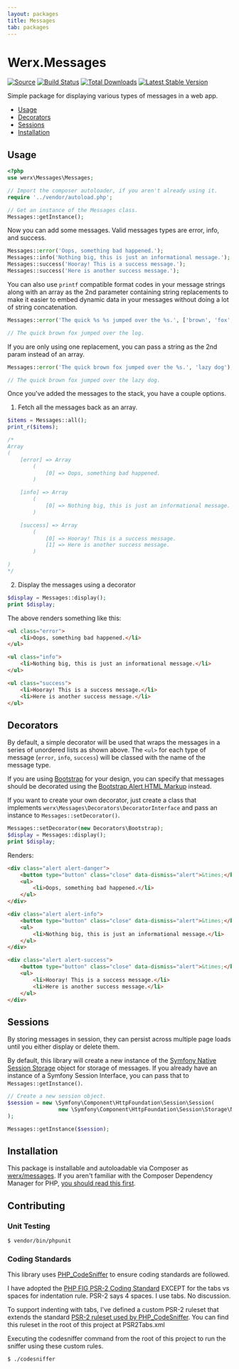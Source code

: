 ```yaml
---
layout: packages
title: Messages
tab: packages
---
```


<h1>Werx.Messages</h1>

[![Source](https://img.shields.io/badge/source-werx/messages-blue.svg?style=flat-square)](https://github.com/werx/messages) [![Build Status](https://img.shields.io/travis/werx/messages.svg?style=flat-square)](https://travis-ci.org/werx/messages) [![Total Downloads](https://img.shields.io/packagist/dt/werx/messages.svg?style=flat-square)](https://packagist.org/packages/werx/messages) [![Latest Stable Version](https://img.shields.io/github/tag/werx/messages.svg?label=version&style=flat-square)](https://packagist.org/packages/werx/messages)

<p class="lead">Simple package for displaying various types of messages in a web app.</p>

<ul>
    <li><a href="#about">Usage</a></li>
    <li><a href="#decorators">Decorators</a></li>
    <li><a href="#sessions">Sessions</a></li>
    <li><a href="#installation">Installation</a></li>
</ul>

## Usage

```php
<?php
use werx\Messages\Messages;

// Import the composer autoloader, if you aren't already using it.
require '../vendor/autoload.php';

// Get an instance of the Messages class.
Messages::getInstance();
```

Now you can add some messages. Valid messages types are error, info, and success.

```php
Messages::error('Oops, something bad happened.');
Messages::info('Nothing big, this is just an informational message.');
Messages::success('Hooray! This is a success message.');
Messages::success('Here is another success message.');
```

You can also use `printf` compatible format codes in your message strings along with an array as the 2nd parameter containing string replacements to make it easier to embed dynamic data in your messages without doing a lot of string concatenation.

```php
Messages::error('The quick %s %s jumped over the %s.', ['brown', 'fox', 'log']);

// The quick brown fox jumped over the log.
```

If you are only using one replacement, you can pass a string as the 2nd param instead of an array.


```php
Messages::error('The quick brown fox jumped over the %s.', 'lazy dog');

// The quick brown fox jumped over the lazy dog.
```

Once you've added the messages to the stack, you have a couple options.

1) Fetch all the messages back as an array.

```php
$items = Messages::all();
print_r($items);

/*
Array
(
    [error] => Array
        (
            [0] => Oops, something bad happened.
        )

    [info] => Array
        (
            [0] => Nothing big, this is just an informational message.
        )

    [success] => Array
        (
            [0] => Hooray! This is a success message.
            [1] => Here is another success message.
        )

)
*/
```

2) Display the messages using a decorator

```php
$display = Messages::display();
print $display;
```

The above renders something like this:

```html
<ul class="error">
    <li>Oops, something bad happened.</li>
</ul>

<ul class="info">
    <li>Nothing big, this is just an informational message.</li>
</ul>

<ul class="success">
    <li>Hooray! This is a success message.</li>
    <li>Here is another success message.</li>
</ul>
```

## Decorators
By default, a simple decorator will be used that wraps the messages in a series of unordered lists as shown above. The `<ul>` for each type of message (`error`, `info`, `success`) will be classed with the name of the message type.

If you are using [Bootstrap](http://getbootstrap.com/) for your design, you can specify that messages should be decorated using the [Bootstrap Alert HTML Markup](http://getbootstrap.com/components/#alerts) instead.

If you want to create your own decorator, just create a class that implements `werx\Messages\Decorators\DecoratorInterface` and pass an instance to `Messages::setDecorator()`.

```php
Messages::setDecorator(new Decorators\Bootstrap);
$display = Messages::display();
print $display;
```

Renders:

```html
<div class="alert alert-danger">
    <button type="button" class="close" data-dismiss="alert">&times;</button>
    <ul>
        <li>Oops, something bad happened.</li>
    </ul>
</div>

<div class="alert alert-info">
    <button type="button" class="close" data-dismiss="alert">&times;</button>
    <ul>
        <li>Nothing big, this is just an informational message.</li>
    </ul>
</div>

<div class="alert alert-success">
    <button type="button" class="close" data-dismiss="alert">&times;</button>
    <ul>
        <li>Hooray! This is a success message.</li>
        <li>Here is another success message.</li>
    </ul>
</div>
```
## Sessions

By storing messages in session, they can persist across multiple page loads until you either display or delete them.

By default, this library will create a new instance of the [Symfony Native Session Storage](http://api.symfony.com/2.6/Symfony/Component/HttpFoundation/Session/Storage/NativeSessionStorage.html) object for storage of messages. If you already have an instance of a Symfony Session Interface, you can pass that to `Messages::getInstance()`.

```php
// Create a new session object.
$session = new \Symfony\Component\HttpFoundation\Session\Session(
				new \Symfony\Component\HttpFoundation\Session\Storage\NativeSessionStorage(['cookie_lifetime' => 604800])
);

Messages::getInstance($session);
```

## Installation
This package is installable and autoloadable via Composer as [werx/messages](https://packagist.org/packages/werx/messages). If you aren't familiar with the Composer Dependency Manager for PHP, [you should read this first](https://getcomposer.org/doc/00-intro.md).

## Contributing

### Unit Testing

``` bash
$ vendor/bin/phpunit
```

### Coding Standards
This library uses [PHP_CodeSniffer](http://www.squizlabs.com/php-codesniffer) to ensure coding standards are followed.

I have adopted the [PHP FIG PSR-2 Coding Standard](http://www.php-fig.org/psr/psr-2/) EXCEPT for the tabs vs spaces for indentation rule. PSR-2 says 4 spaces. I use tabs. No discussion.

To support indenting with tabs, I've defined a custom PSR-2 ruleset that extends the standard [PSR-2 ruleset used by PHP_CodeSniffer](https://github.com/squizlabs/PHP_CodeSniffer/blob/master/CodeSniffer/Standards/PSR2/ruleset.xml). You can find this ruleset in the root of this project at PSR2Tabs.xml

Executing the codesniffer command from the root of this project to run the sniffer using these custom rules.


	$ ./codesniffer
